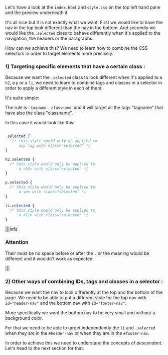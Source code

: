 Let's have a look at the `index.html` and `style.css` on the top left hand pane and the preview underneath it.

It's all nice but it is not exactly what we want. First we would like to have the nav in the top look different than the nav in the bottom. And secondly we would like the `.selected` class to behave differently when it's applied to the navigation, the headers or the paragraphs.

How can we achieve this?
We need to learn how to combine the CSS selectors in order to target elements more precisely.

### 1) Targeting specific elements that have a certain class :

Because we want the `.selected` class to look different when it's applied to a `h2`, a `p` or a `li`, we need to learn to combine tags and classes in a selector in order to apply a different style in each of them.

It's quite simple:

The rule is : `tagname` `.` `classname`. and it will target all the tags "tagname" that have also the class "classname".

In this case it would look like this:

```css

.selected {
   /* this style would only be applied to 
      any tag with class="selected" */
}

h2.selected {
  /* this style would only be applied to 
      a <h2> with class="selected" */
}

p.selected {
  /* this style would only be applied to 
      a <p> with class="selected" */
}

li.selected {
  /* this style would only be applied to 
      a <li> with class="selected" */
}

```

|||info

### Attention
Their must be no space before or after the `.` or the meaning would be different and it wouldn't work as expected.

|||


### 2) Other ways of combining IDs, tags and classes in a selector :

Because we want the nav to look differently at the top and the bottom of the page. We need to be able to put a different style for the top nav with `id="header-nav"` and the bottom nav with `id="footer-nav"`.

More specifically we want the bottom nav to be very small and without a background color.

For that we need to be able to target independently the `li` and `.selected`  when they are in the `#header-nav` or when they are in the `#footer-nav`.

In order to achieve this we need to understand the concepts of *descendant*. Let's head to the next section for that.

 




